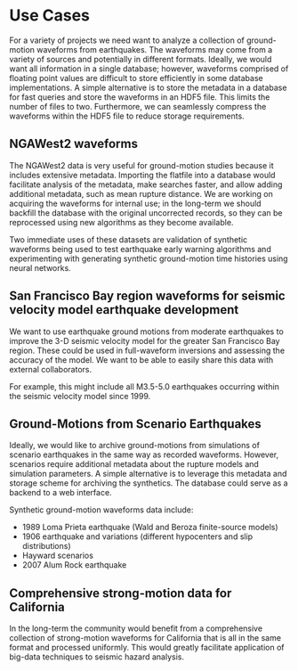 # Use Cases

For a variety of projects we need want to analyze a collection of ground-motion
waveforms from earthquakes. The waveforms may come from a variety of
sources and potentially in different formats. Ideally, we would want
all information in a single database; however, waveforms comprised of
floating point values are difficult to store efficiently in some
database implementations. A simple alternative is to store the
metadata in a database for fast queries and store the waveforms in an
HDF5 file. This limits the number of files to two. Furthermore, we can
seamlessly compress the waveforms within the HDF5 file to reduce
storage requirements.

## NGAWest2 waveforms

The NGAWest2 data is very useful for ground-motion studies because it
includes extensive metadata. Importing the flatfile into a database
would facilitate analysis of the metadata, make searches faster, and
allow adding additional metadata, such as mean rupture distance. We
are working on acquiring the waveforms for internal use; in the
long-term we should backfill the database with the original
uncorrected records, so they can be reprocessed using new algorithms
as they become available.

Two immediate uses of these datasets are validation of synthetic
waveforms being used to test earthquake early warning algorithms and
experimenting with generating synthetic ground-motion time histories
using neural networks.

## San Francisco Bay region waveforms for seismic velocity model earthquake development

We want to use earthquake ground motions from moderate earthquakes to
improve the 3-D seismic velocity model for the greater San Francisco
Bay region. These could be used in full-waveform inversions and
assessing the accuracy of the model. We want to be able to easily
share this data with external collaborators. 

For example, this might include all M3.5-5.0 earthquakes occurring
within the seismic velocity model since 1999.

## Ground-Motions from Scenario Earthquakes

Ideally, we would like to archive ground-motions from simulations of
scenario earthquakes in the same way as recorded waveforms. However,
scenarios require additional metadata about the rupture models and
simulation parameters. A simple alternative is to leverage this
metadata and storage scheme for archiving the synthetics. The database
could serve as a backend to a web interface.

Synthetic ground-motion waveforms data include:

  * 1989 Loma Prieta earthquake (Wald and Beroza finite-source models)
  * 1906 earthquake and variations (different hypocenters and slip
    distributions)
  * Hayward scenarios
  * 2007 Alum Rock earthquake

## Comprehensive strong-motion data for California

In the long-term the community would benefit from a comprehensive
collection of strong-motion waveforms for California that is all in
the same format and processed uniformly. This would greatly facilitate
application of big-data techniques to seismic hazard analysis.
